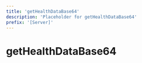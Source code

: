 ```yaml
---
title: 'getHealthDataBase64'
description: 'Placeholder for getHealthDataBase64'
prefix: '[Server]'
---
```


# getHealthDataBase64
